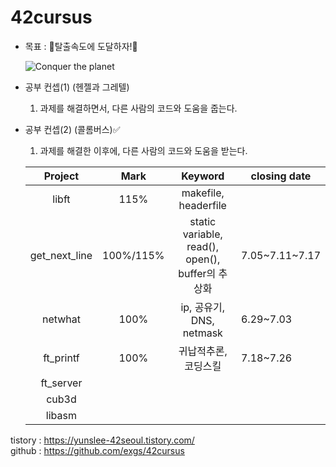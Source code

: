 # 42cursus

- 목표 : 🚀탈출속도에 도달하자!🚀 

  ![Conquer the planet](https://user-images.githubusercontent.com/56223639/87229543-c3e86000-c3e3-11ea-87c2-d9c8591e10e3.gif)

- 공부 컨셉(1) (헨젤과 그레텔)
  1. 과제를 해결하면서, 다른 사람의 코드와 도움을 줍는다.
  
- 공부 컨셉(2) (콜롬버스)✅
  1. 과제를 해결한 이후에, 다른 사람의 코드와 도움을 받는다.
  
  |    Project    | Mark  |                     Keyword                      | closing date |
  | :-----------: | :---: | :----------------------------------------------: | ------------ |
  |     libft     | 115%  |               makefile, headerfile               |              |
  | get_next_line | 100%/115% |static variable, read(), open(), buffer의 추상화| 7.05\~7.11\~7.17 |
  |    netwhat    | 100%  |             ip, 공유기, DNS, netmask               | 6.29~7.03    |
  |   ft_printf   | 100%  |              귀납적추론, 코딩스킬                     | 7.18~7.26    |
  |   ft_server   |       |                                                  |              |
  |     cub3d     |       |                                                  |              |
  |    libasm     |       |                                                  |              |

tistory : https://yunslee-42seoul.tistory.com/  
github : https://github.com/exgs/42cursus
